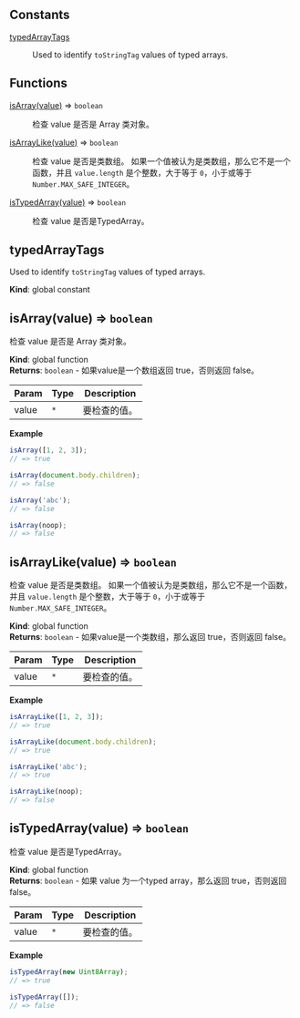 ## Constants

<dl>
<dt><a href="#typedArrayTags">typedArrayTags</a></dt>
<dd><p>Used to identify <code>toStringTag</code> values of typed arrays.</p>
</dd>
</dl>

## Functions

<dl>
<dt><a href="#isArray">isArray(value)</a> ⇒ <code>boolean</code></dt>
<dd><p>检查 value 是否是 Array 类对象。</p>
</dd>
<dt><a href="#isArrayLike">isArrayLike(value)</a> ⇒ <code>boolean</code></dt>
<dd><p>检查 value 是否是类数组。 如果一个值被认为是类数组，那么它不是一个函数，并且 <code>value.length</code> 是个整数，大于等于 <code>0</code>，小于或等于 <code>Number.MAX_SAFE_INTEGER</code>。</p>
</dd>
<dt><a href="#isTypedArray">isTypedArray(value)</a> ⇒ <code>boolean</code></dt>
<dd><p>检查 value 是否是TypedArray。</p>
</dd>
</dl>

<a name="typedArrayTags"></a>

## typedArrayTags
Used to identify `toStringTag` values of typed arrays.

**Kind**: global constant  
<a name="isArray"></a>

## isArray(value) ⇒ <code>boolean</code>
检查 value 是否是 Array 类对象。

**Kind**: global function  
**Returns**: <code>boolean</code> - 如果value是一个数组返回 true，否则返回 false。  

| Param | Type | Description |
| --- | --- | --- |
| value | <code>\*</code> | 要检查的值。 |

**Example**  
```js
isArray([1, 2, 3]);// => trueisArray(document.body.children);// => falseisArray('abc');// => falseisArray(noop);// => false
```
<a name="isArrayLike"></a>

## isArrayLike(value) ⇒ <code>boolean</code>
检查 value 是否是类数组。 如果一个值被认为是类数组，那么它不是一个函数，并且 `value.length` 是个整数，大于等于 `0`，小于或等于 `Number.MAX_SAFE_INTEGER`。

**Kind**: global function  
**Returns**: <code>boolean</code> - 如果value是一个类数组，那么返回 true，否则返回 false。  

| Param | Type | Description |
| --- | --- | --- |
| value | <code>\*</code> | 要检查的值。 |

**Example**  
```js
isArrayLike([1, 2, 3]);// => trueisArrayLike(document.body.children);// => trueisArrayLike('abc');// => trueisArrayLike(noop);// => false
```
<a name="isTypedArray"></a>

## isTypedArray(value) ⇒ <code>boolean</code>
检查 value 是否是TypedArray。

**Kind**: global function  
**Returns**: <code>boolean</code> - 如果 value 为一个typed array，那么返回 true，否则返回 false。  

| Param | Type | Description |
| --- | --- | --- |
| value | <code>\*</code> | 要检查的值。 |

**Example**  
```js
isTypedArray(new Uint8Array);// => trueisTypedArray([]);// => false
```
